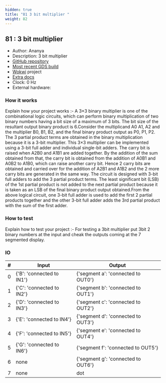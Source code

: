 ```yaml
---
hidden: true
title: "81 3 bit multiplier "
weight: 82
---
```


## 81 : 3 bit multiplier 

* Author: Ananya
* Description: 3 bit multiplier
* [GitHub repository](https://github.com/Ananya3511/tt03-submission-template)
* [Most recent GDS build](https://github.com/Ananya3511/tt03-submission-template/actions/runs/4784140909)
* [Wokwi](https://wokwi.com/projects/362379207695863809) project
* [Extra docs]()
* Clock: 0 Hz
* External hardware: 



### How it works

Explain how your project works :-   A 3×3 binary multiplier is one of the combinational logic circuits, which can perform binary multiplication of two binary numbers having a bit size of a maximum of 3 bits. The bit size of the resultant output binary product is 6.Consider the multiplicand A0 A1, A2 and the multiplier B0, B1, B2, and the final binary product output as P0, P1, P2.     The 3 partial product terms are obtained in the binary multiplication because it is a 3-bit multiplier. This 3×3 multiplier can be implemented using a 3-bit full adder and individual single-bit adders.    The carry bit is raised when A2B0 and A1B1 are added together. By the addition of the sum obtained from that, the carry bit is obtained from the addition of A0B1 and A0B2 to A1B0,  which can raise another carry bit. Hence 2 carry bits are obtained and carried over for the addition of A2B1 and A1B2 and the 2 more carry bits are generated in the same way.   The circuit is designed with 3-bit full adders to add the 3 partial product terms. The least significant bit (LSB) of the 1st partial product is not added to the next partial product because it is taken as an LSB of the final binary product output obtained.From the above logical circuit, one 3-bit full adder is used to add the first 2 partial products   together and the other 3-bit full adder adds the 3rd partial product with the sum of the first adder.


### How to test

Explain how to test your project :- For testing a 3bit multiplier put 3bit 2 binary numbers at the input and cheak the outputs coming at the 7 segmented display.


### IO

| # | Input        | Output       |
|---|--------------|--------------|
| 0 | {'B': 'connected to IN1'}  | {'segment a': 'connected to OUT0'} |
| 1 | {'C': 'connected to IN2'}  | {'segment b': 'connected to OUT1'} |
| 2 | {'D': 'connected to IN3'}  | {'segment c': 'connected to OUT2'} |
| 3 | {'E': 'connected to IN4'}  | {'segment d': 'connected to OUT3'} |
| 4 | {'F': 'connected to IN5'}  | {'segment e': 'connected to OUT4'} |
| 5 | {'G': 'connected to IN6'}  | {'segment f': 'connected to OUT5'} |
| 6 | none  | {'segment g': 'connected to OUT6'} |
| 7 | none  | dot |
